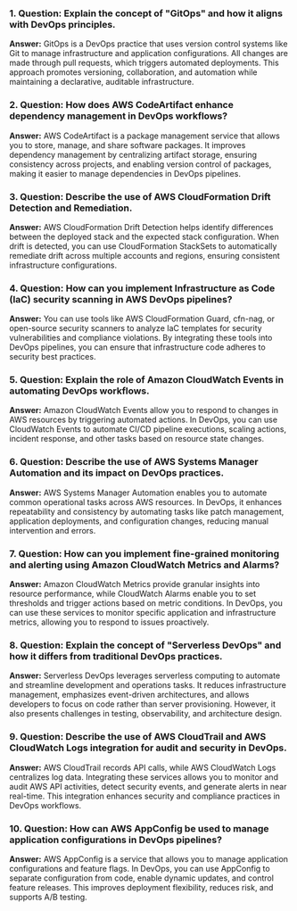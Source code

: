 ### 1. **Question:** Explain the concept of "GitOps" and how it aligns with DevOps principles.
**Answer:** GitOps is a DevOps practice that uses version control systems like Git to manage infrastructure and application configurations. All changes are made through pull requests, which triggers automated deployments. This approach promotes versioning, collaboration, and automation while maintaining a declarative, auditable infrastructure.

### 2. **Question:** How does AWS CodeArtifact enhance dependency management in DevOps workflows?
**Answer:** AWS CodeArtifact is a package management service that allows you to store, manage, and share software packages. It improves dependency management by centralizing artifact storage, ensuring consistency across projects, and enabling version control of packages, making it easier to manage dependencies in DevOps pipelines.

### 3. **Question:** Describe the use of AWS CloudFormation Drift Detection and Remediation.
**Answer:** AWS CloudFormation Drift Detection helps identify differences between the deployed stack and the expected stack configuration. When drift is detected, you can use CloudFormation StackSets to automatically remediate drift across multiple accounts and regions, ensuring consistent infrastructure configurations.

### 4. **Question:** How can you implement Infrastructure as Code (IaC) security scanning in AWS DevOps pipelines?
**Answer:** You can use tools like AWS CloudFormation Guard, cfn-nag, or open-source security scanners to analyze IaC templates for security vulnerabilities and compliance violations. By integrating these tools into DevOps pipelines, you can ensure that infrastructure code adheres to security best practices.

### 5. **Question:** Explain the role of Amazon CloudWatch Events in automating DevOps workflows.
**Answer:** Amazon CloudWatch Events allow you to respond to changes in AWS resources by triggering automated actions. In DevOps, you can use CloudWatch Events to automate CI/CD pipeline executions, scaling actions, incident response, and other tasks based on resource state changes.

### 6. **Question:** Describe the use of AWS Systems Manager Automation and its impact on DevOps practices.
**Answer:** AWS Systems Manager Automation enables you to automate common operational tasks across AWS resources. In DevOps, it enhances repeatability and consistency by automating tasks like patch management, application deployments, and configuration changes, reducing manual intervention and errors.

### 7. **Question:** How can you implement fine-grained monitoring and alerting using Amazon CloudWatch Metrics and Alarms?
**Answer:** Amazon CloudWatch Metrics provide granular insights into resource performance, while CloudWatch Alarms enable you to set thresholds and trigger actions based on metric conditions. In DevOps, you can use these services to monitor specific application and infrastructure metrics, allowing you to respond to issues proactively.

### 8. **Question:** Explain the concept of "Serverless DevOps" and how it differs from traditional DevOps practices.
**Answer:** Serverless DevOps leverages serverless computing to automate and streamline development and operations tasks. It reduces infrastructure management, emphasizes event-driven architectures, and allows developers to focus on code rather than server provisioning. However, it also presents challenges in testing, observability, and architecture design.

### 9. **Question:** Describe the use of AWS CloudTrail and AWS CloudWatch Logs integration for audit and security in DevOps.
**Answer:** AWS CloudTrail records API calls, while AWS CloudWatch Logs centralizes log data. Integrating these services allows you to monitor and audit AWS API activities, detect security events, and generate alerts in near real-time. This integration enhances security and compliance practices in DevOps workflows.

### 10. **Question:** How can AWS AppConfig be used to manage application configurations in DevOps pipelines?
**Answer:** AWS AppConfig is a service that allows you to manage application configurations and feature flags. In DevOps, you can use AppConfig to separate configuration from code, enable dynamic updates, and control feature releases. This improves deployment flexibility, reduces risk, and supports A/B testing.
